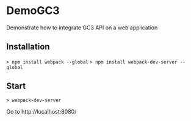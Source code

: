 # DemoGC3
Demonstrate how to integrate GC3 API on a web application

## Installation

`> npm install webpack --global`
`> npm install webpack-dev-server --global`

## Start

`> webpack-dev-server`

Go to http://localhost:8080/

